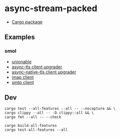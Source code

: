 # async-stream-packed

* [Cargo package](https://crates.io/crates/async-stream-packed)

## Examples

### smol 

* [unionable](demos/smol/src/unionable.rs)
* [async-tls client upgrader](https://github.com/bk-rs/async-stream-tls-upgrader/blob/master/demos/smol/src/async_tls_client.rs)
* [async-native-tls client upgrader](https://github.com/bk-rs/async-stream-tls-upgrader/blob/master/demos/smol/src/async_native_tls_client.rs)
* [imap client](https://github.com/bk-rs/async-stream-tls-upgrader/blob/master/demos/smol/src/imap_client.rs)
* [smtp client](https://github.com/bk-rs/async-stream-tls-upgrader/blob/master/demos/smol/src/smtp_client.rs)

## Dev

```
cargo test --all-features --all -- --nocapture && \
cargo clippy --all -- -D clippy::all && \
cargo fmt --all -- --check
```

```
cargo build-all-features
cargo test-all-features --all
```
